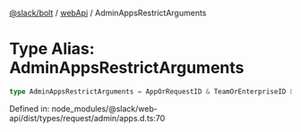 [@slack/bolt](../../../../index.md) / [webApi](../index.md) / AdminAppsRestrictArguments

# Type Alias: AdminAppsRestrictArguments

```ts
type AdminAppsRestrictArguments = AppOrRequestID & TeamOrEnterpriseID & TokenOverridable;
```

Defined in: node\_modules/@slack/web-api/dist/types/request/admin/apps.d.ts:70
